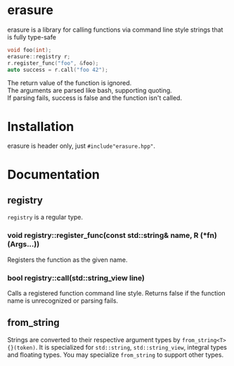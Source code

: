 # erasure
erasure is a library for calling functions via command line style strings that is fully type-safe

````c++
void foo(int);
erasure::registry r;
r.register_func("foo", &foo);
auto success = r.call("foo 42");
````

The return value of the function is ignored.  
The arguments are parsed like bash, supporting quoting.  
If parsing fails, success is false and the function isn't called.  


# Installation
erasure is header only, just `#include"erasure.hpp"`.

# Documentation

## registry
`registry` is a regular type.

### void registry::register_func(const std::string& name, R (\*fn)(Args...))
Registers the function as the given name.

### bool registry::call(std::string_view line)
Calls a registered function command line style. Returns false if the function name is unrecognized or parsing fails.

## from_string
Strings are converted to their respective argument types by `from_string<T>{}(token)`.
It is specialized for `std::string`, `std::string_view`, integral types and floating types.
You may specialize `from_string` to support other types.
